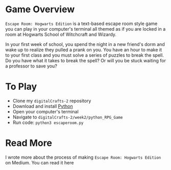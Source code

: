 # Game Overview

`Escape Room: Hogwarts Edition` is a text-based escape room style game you can play in your computer's terminal all themed as if you are locked in a room at Hogwarts School of Witchcraft and Wizardy.

In your first week of school, you spend the night in a new friend's dorm and wake up to realize they pulled a prank on you. You have an hour to make it to your first class and you must solve a series of puzzles to break the spell. Do you have what it takes to break the spell? Or will you be stuck waiting for a professor to save you?

# To Play

- Clone my `digitalCrafts-2` repository
- Download and install [Python](https://www.python.org/downloads/)
- Open your computer's terminal
- Navigate to `digitalCrafts-2/week2/python_RPG_Game`
- Run code: `python3 escaperoom.py`

# Read More

I wrote more about the process of making `Escape Room: Hogwarts Edition` on Medium.
You can read it here

